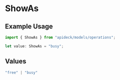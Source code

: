 # ShowAs

## Example Usage

```typescript
import { ShowAs } from "apideck/models/operations";

let value: ShowAs = "busy";
```

## Values

```typescript
"free" | "busy"
```